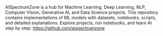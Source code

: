 AISpectrumZone is a hub for Machine Learning, Deep Learning, NLP, Computer Vision, Generative AI, and Data Science projects.
This repository contains implementations of ML models with datasets, notebooks, scripts, and detailed explanations.
Explore projects, run notebooks, and learn AI step by step: https://github.com/aispectrumzone
